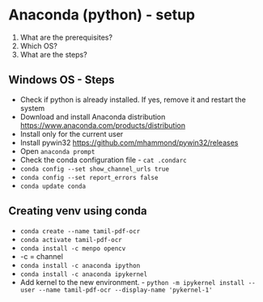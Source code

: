# Anaconda (python) - setup

1. What are the prerequisites?
2. Which OS?
3. What are the steps?

## Windows OS - Steps

* Check if python is already installed. If yes, remove it and restart the system
* Download and install  Anaconda distribution <https://www.anaconda.com/products/distribution>
* Install only for the current user
* Install pywin32 <https://github.com/mhammond/pywin32/releases>
* Open `anaconda prompt`
* Check the conda configuration file - `cat .condarc`
* `conda config --set show_channel_urls true`
* `conda config --set report_errors false`
* `conda update conda`

## Creating venv using conda

* `conda create --name tamil-pdf-ocr`
* `conda activate tamil-pdf-ocr`
* `conda install -c menpo opencv`
* -c = channel
* `conda install -c anaconda ipython`
* `conda install -c anaconda ipykernel`
* Add kernel to the new environment. - `python -m ipykernel install --user --name tamil-pdf-ocr --display-name 'pykernel-1'`
